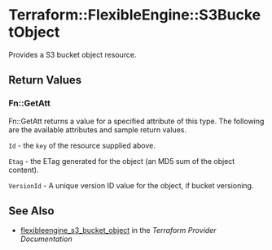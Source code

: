 # Terraform::FlexibleEngine::S3BucketObject

Provides a S3 bucket object resource.

## Return Values

### Fn::GetAtt

Fn::GetAtt returns a value for a specified attribute of this type. The following are the available attributes and sample return values.

`Id` - the `key` of the resource supplied above.

`Etag` - the ETag generated for the object (an MD5 sum of the object content).

`VersionId` - A unique version ID value for the object, if bucket versioning.

## See Also

* [flexibleengine_s3_bucket_object](https://www.terraform.io/docs/providers/flexibleengine/r/s3_bucket_object.html) in the _Terraform Provider Documentation_
